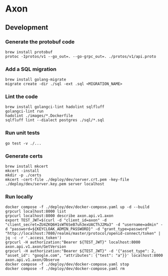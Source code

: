 # Axon

## Development

### Generate the protobuf code

```shell
brew install protobuf
protoc -Iprotos/v1 --go_out=. --go-grpc_out=. ./protos/v1/api.proto
```

### Add a SQL migration

```shell
brew install golang-migrate
migrate create -dir ./sql -ext .sql <MIGRATION_NAME>
```

### Lint the code

```shell
brew install golangci-lint hadolint sqlfluff
golangci-lint run
hadolint ./images/*.Dockerfile
sqlfluff lint --dialect postgres ./sql/*.sql
```

### Run unit tests

```shell
go test -v ./...
```

### Generate certs

```shell
brew install mkcert
mkcert -install
mkdir -p ./certs
mkcert -cert-file ./deploy/dev/server.crt.pem -key-file ./deploy/dev/server.key.pem server localhost
```

### Run locally

```shell
docker compose -f ./deploy/dev/docker-compose.yaml up -d --build
grpcurl localhost:8000 list
grpcurl localhost:8000 describe axon.api.v1.axon
export TEST_JWT=$(curl -d "client_id=axon" -d "client_secret=ZU4ZKQ6H1sWT6SeB7uh3exUACThJ2Ma3" -d "username=admin" -d "password=${KEYCLOAK_ADMIN_PASSWORD}" -d "grant_type=password" "http://localhost:7080/realms/master/protocol/openid-connect/token" | jq -c -r '.access_token')
grpcurl -H authorization:"Bearer ${TEST_JWT}" localhost:8000 axon.api.v1.axon/GetVersion
grpcurl -H authorization:"Bearer ${TEST_JWT}" -d '{"asset_type": 2, "asset_id": "google.com", "attributes": {"test": "a"}}' localhost:8000 axon.api.v1.axon/Observe
docker compose -f ./deploy/dev/docker-compose.yaml stop
docker compose -f ./deploy/dev/docker-compose.yaml rm
```
